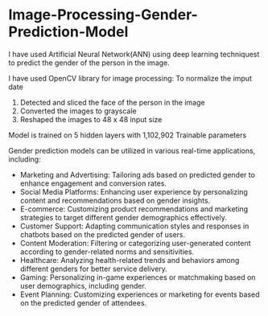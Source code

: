 # Image-Processing-Gender-Prediction-Model

I have used Artificial Neural Network(ANN) using deep learning techniquest to predict the gender of the person in the image.

I have used OpenCV library for image processing:
To normalize the imput date
1) Detected and sliced the face of the person in the image
2) Converted the images to grayscale
3) Reshaped the images to 48 x 48 input size

Model is trained on 5 hidden layers with 1,102,902 Trainable parameters

Gender prediction models can be utilized in various real-time applications, including:
- Marketing and Advertising: Tailoring ads based on predicted gender to enhance engagement and conversion rates.
- Social Media Platforms: Enhancing user experience by personalizing content and recommendations based on gender insights.
- E-commerce: Customizing product recommendations and marketing strategies to target different gender demographics effectively.
- Customer Support: Adapting communication styles and responses in chatbots based on the predicted gender of users.
- Content Moderation: Filtering or categorizing user-generated content according to gender-related norms and sensitivities.
- Healthcare: Analyzing health-related trends and behaviors among different genders for better service delivery.
- Gaming: Personalizing in-game experiences or matchmaking based on user demographics, including gender.
- Event Planning: Customizing experiences or marketing for events based on the predicted gender of attendees.
